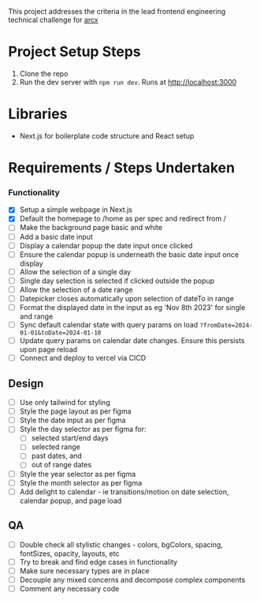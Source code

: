 This project addresses the criteria in the lead frontend engineering technical challenge for [arcx](https://www.arcxanalytics.com/)

# Project Setup Steps
1. Clone the repo
2. Run the dev server with `npm run dev`. Runs at [http://localhost:3000](http://localhost:3000)

# Libraries
- Next.js for boilerplate code structure and React setup

# Requirements / Steps Undertaken

### Functionality
- [x] Setup a simple webpage in Next.js
- [x] Default the homepage to /home as per spec and redirect from /
- [ ] Make the background page basic and white
- [ ] Add a basic date input
- [ ] Display a calendar popup the date input once clicked
- [ ] Ensure the calendar popup is underneath the basic date input once display
- [ ] Allow the selection of a single day
- [ ] Single day selection is selected if clicked outside the popup
- [ ] Allow the selection of a date range
- [ ] Datepicker closes automatically upon selection of dateTo in range
- [ ] Format the displayed date in the input as eg 'Nov 8th 2023' for single and range
- [ ] Sync default calendar state with query params on load `?fromDate=2024-01-01&toDate=2024-01-10`
- [ ] Update query params on calendar date changes. Ensure this persists upon page reload
- [ ] Connect and deploy to vercel via CICD

## Design
- [ ] Use only tailwind for styling
- [ ] Style the page layout as per figma
- [ ] Style the date input as per figma
- [ ] Style the day selector as per figma for:
  - [ ] selected start/end days
  - [ ] selected range
  - [ ] past dates, and
  - [ ] out of range dates
- [ ] Style the year selector as per figma
- [ ] Style the month selector as per figma
- [ ] Add delight to calendar - ie transitions/motion on date selection, calendar popup, and page load

## QA
- [ ] Double check all stylistic changes - colors, bgColors, spacing, fontSizes, opacity, layouts, etc
- [ ] Try to break and find edge cases in functionality
- [ ] Make sure necessary types are in place
- [ ] Decouple any mixed concerns and decompose complex components
- [ ] Comment any necessary code
